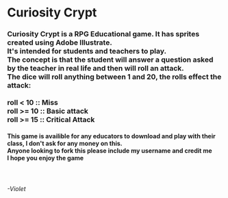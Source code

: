 <h1>Curiosity Crypt</h1>

<h3>
  Curiosity Crypt is a RPG Educational game. It has sprites created using Adobe Illustrate.<br>
  It's intended for students and teachers to play.<br>
  The concept is that the student will answer a question asked by the teacher in real life and then will roll an attack.<br>
  The dice will roll anything between 1 and 20, the rolls effect the attack:<br><br>
  roll < 10 :: Miss<br>
  roll >= 10 :: Basic attack<br>
  roll >= 15 :: Critical Attack<br>
</h3>

<h4>
  This game is availible for any educators to download and play with their class, I don't ask for any money on this.<br>
  Anyone looking to fork this please include my username and credit me<br>
  I hope you enjoy the game<br>
</h4>
<br>
<h6>-Violet</h6>
